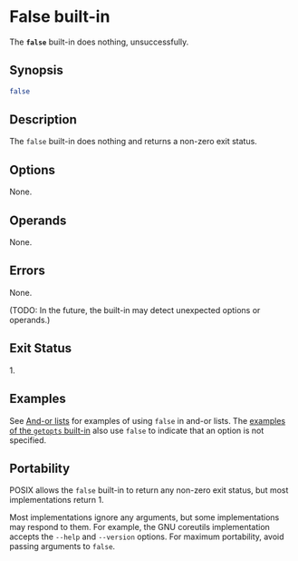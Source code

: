 # False built-in

The **`false`** built-in does nothing, unsuccessfully.

## Synopsis

```sh
false
```

## Description

The `false` built-in does nothing and returns a non-zero exit
status.

## Options

None.

## Operands

None.

## Errors

None.

(TODO: In the future, the built-in may detect unexpected options or operands.)

## Exit Status

1\.

## Examples

See [And-or lists](../language/commands/exit_status.md#and-or-lists) for examples of using `false` in and-or lists. The [examples of the `getopts` built-in](getopts.md#examples) also use `false` to indicate that an option is not specified.

## Portability

POSIX allows the `false` built-in to return any non-zero exit status, but
most implementations return 1.

Most implementations ignore any arguments, but some implementations may respond to them. For example, the GNU coreutils implementation accepts the `--help` and `--version` options. For maximum portability, avoid passing arguments to `false`.
